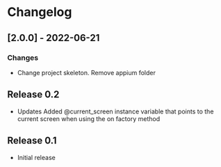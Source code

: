# Changelog

## [2.0.0] - 2022-06-21

### Changes

- Change project skeleton. Remove appium folder

## Release 0.2
- Updates
    Added @current_screen instance variable that points to the current screen when using the on factory method


## Release 0.1
- Initial release
